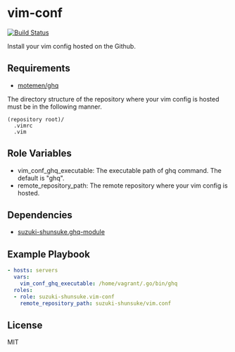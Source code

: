 vim-conf
=========

[![Build Status](https://travis-ci.org/suzuki-shunsuke/ansible-vim-conf.svg?branch=master)](https://travis-ci.org/suzuki-shunsuke/ansible-vim-conf)

Install your vim config hosted on the Github.

Requirements
------------

* [motemen/ghq](https://github.com/motemen/ghq)

The directory structure of the repository where your vim config is hosted must be in the following manner.

```
(repository root)/
  .vimrc
  .vim
```

Role Variables
--------------

* vim_conf_ghq_executable: The executable path of ghq command. The default is "ghq".
* remote_repository_path: The remote repository where your vim config is hosted.

Dependencies
------------

* [suzuki-shunsuke.ghq-module](https://galaxy.ansible.com/suzuki-shunsuke/ghq-module/)

Example Playbook
----------------

```yaml
- hosts: servers
  vars:
    vim_conf_ghq_executable: /home/vagrant/.go/bin/ghq
  roles:
  - role: suzuki-shunsuke.vim-conf
    remote_repository_path: suzuki-shunsuke/vim.conf
```

License
-------

MIT
